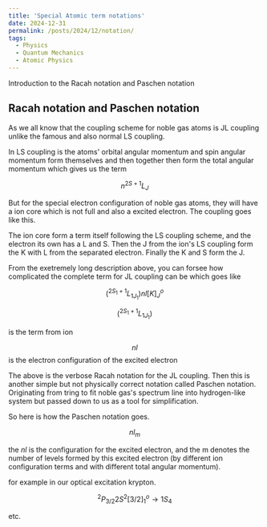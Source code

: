 ```yaml
---
title: 'Special Atomic term notations'
date: 2024-12-31
permalink: /posts/2024/12/notation/
tags:
  - Physics
  - Quantum Mechanics
  - Atomic Physics
---
```


Introduction to the Racah notation and Paschen notation

Racah notation and Paschen notation
------


As we all know that the coupling scheme for noble gas atoms is JL coupling unlike the famous and also normal LS coupling.

In LS coupling is the atoms' orbital angular momentum and spin angular momentum form themselves and then together then form the total angular momentum which gives us the term

$$
n^{2S+1}L_{J}
$$

But for the special electron configuration of noble gas atoms, they will have a ion core which is not full and also a excited electron. The coupling goes like this.

The ion core form a term itself following the LS coupling scheme, and the electron its own has a L and S. Then the J from the ion's LS coupling form the K with L from the separated electron. Finally the K and S form the J.

From the exetremely long description above, you can forsee how complicated the complete term for JL coupling can be which goes like

$$
(^{2S_1+1}L_{1J_1})nl[K]_J^{o}
$$

$$
(^{2S_1+1}L_{1J_1})
$$

is the term from ion

$$
nl
$$
is the electron configuration of the excited electron

The above is the verbose Racah notation for the JL coupling. Then this is another simple but not physically correct notation called Paschen notation. Originating from tring to fit noble gas's spectrum line into hydrogen-like system but passed down to us as a tool for simplification.

So here is how the Paschen notation goes.

$$
nl_{m}
$$

the $nl$ is the configuration for the excited electron, and the m denotes the number of levels formed by this excited electron (by different ion configuration terms and with different total angular momentum).

for example in our optical excitation krypton.

$$
^2P_{3/2}2S^2[3/2]_{1}^{o}\rightarrow 1S_4
$$

etc.
